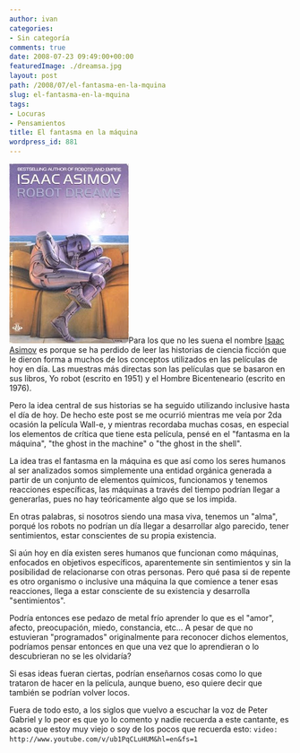 ```yaml
---
author: ivan
categories:
- Sin categoría
comments: true
date: 2008-07-23 09:49:00+00:00
featuredImage: ./dreamsa.jpg
layout: post
path: /2008/07/el-fantasma-en-la-mquina
slug: el-fantasma-en-la-mquina
tags:
- Locuras
- Pensamientos
title: El fantasma en la máquina
wordpress_id: 881
---
```


[![](./dreamsa.jpg)](https://3.bp.blogspot.com/_T2UWuNJg3dQ/SIcbYENJezI/AAAAAAAAAgY/deYsrtl8Hts/s1600-h/dreamsa.jpg)Para los que no les suena el nombre [Isaac Asimov](http://es.wikipedia.org/wiki/Isaac_Asimov) es porque se ha perdido de leer las historias de ciencia ficción que le dieron forma a muchos de los conceptos utilizados en las películas de hoy en día. Las muestras más directas son las películas que se basaron en sus libros, Yo robot (escrito en 1951) y el Hombre Bicenteneario (escrito en 1976).

Pero la idea central de sus historias se ha seguido utilizando inclusive hasta el día de hoy. De hecho este post se me ocurrió mientras me veía por 2da ocasión la película Wall-e, y mientras recordaba muchas cosas, en especial los elementos de crítica que tiene esta película, pensé en el "fantasma en la máquina", "the ghost in the machine" o "the ghost in the shell".

La idea tras el fantasma en la máquina es que así como los seres humanos al ser analizados somos simplemente una entidad orgánica generada a partir de un conjunto de elementos químicos, funcionamos y tenemos reacciones específicas, las máquinas a través del tiempo podrían llegar a generarlas, pues no hay teóricamente algo que se los impida.

En otras palabras, si nosotros siendo una masa viva, tenemos un "alma", porqué los robots no podrían un día llegar a desarrollar algo parecido, tener sentimientos, estar conscientes de su propia existencia.

Si aún hoy en día existen seres humanos que funcionan como máquinas, enfocados en objetivos específicos, aparentemente sin sentimientos y sin la posibilidad de relacionarse con otras personas. Pero qué pasa si de repente es otro organismo o inclusive una máquina la que comience a tener esas reacciones, llega a estar consciente de su existencia y desarrolla "sentimientos".

Podría entonces ese pedazo de metal frío aprender lo que es el "amor", afecto, preocupación, miedo, constancia, etc... A pesar de que no estuvieran "programados" originalmente para reconocer dichos elementos, podríamos pensar entonces en que una vez que lo aprendieran o lo descubrieran no se les olvidaría?

Si esas ideas fueran ciertas, podrían enseñarnos cosas como lo que trataron de hacer en la película, aunque bueno, eso quiere decir que también se podrían volver locos.

Fuera de todo esto, a los siglos que vuelvo a escuchar la voz de Peter Gabriel y lo peor es que yo lo comento y nadie recuerda a este cantante, es acaso que estoy muy viejo o soy de los pocos que recuerda esto:
`video: http://www.youtube.com/v/ub1PqCLuHUM&hl=en&fs=1`
